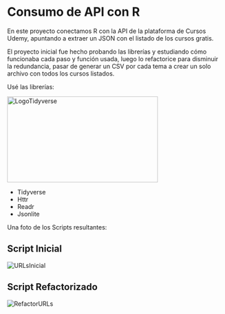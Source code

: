 # Consumo de API con R

<p>
    En este proyecto conectamos R con la API de la plataforma de Cursos Udemy, apuntando a extraer un JSON con el listado de los cursos gratis.
</p>
<p>
    El proyecto inicial fue hecho probando las librerías y estudiando cómo funcionaba cada paso y función usada, luego lo refactorice para disminuir la redundancia,
    pasar de generar un CSV por cada tema a crear un solo archivo con todos los cursos listados.
</p>

<p>
    Usé las librerías:
<div>
    <img src="https://drmowinckels.io/workshops/workshops-tidyquintro/logo.png" alt="LogoTidyverse" width="350px" height="200px">
</div>
    <ul>
        <li>Tidyverse</li>    
        <li>Httr</li>    
        <li>Readr</li>    
        <li>Jsonlite</li>          
    </ul>
</p>

<p>
    Una foto de los Scripts resultantes:
</p>

<div>
    <h2>Script Inicial</h2>
</div>

![URLsInicial](https://user-images.githubusercontent.com/78714438/190920821-610fa39d-c319-47b9-b8b1-da8017bcb9ea.svg)

<div>
    <h2>Script Refactorizado</h2>
</div>

![RefactorURLs](https://user-images.githubusercontent.com/78714438/190920871-ba0c5e63-0a5d-4bb8-871a-05af9b7b659f.svg)

